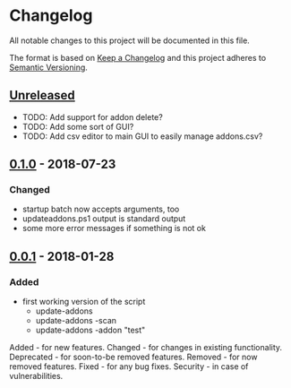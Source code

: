 # Changelog

All notable changes to this project will be documented in this file.

The format is based on [Keep a Changelog](http://keepachangelog.com/en/1.0.0/)
and this project adheres to [Semantic Versioning](http://semver.org/spec/v2.0.0.html).

## [Unreleased]

- TODO: Add support for addon delete?
- TODO: Add some sort of GUI?
- TODO: Add csv editor to main GUI to easily manage addons.csv?

## [0.1.0] - 2018-07-23

### Changed

- startup batch now accepts arguments, too
- updateaddons.ps1 output is standard output
- some more error messages if something is not ok

## [0.0.1] - 2018-01-28

### Added

- first working version of the script
  - update-addons
  - update-addons -scan
  - update-addons -addon "test"

[Unreleased]: https://github.com/Marakuja/UpdateAddons/tree/develop
[0.1.0]: https://github.com/Marakuja/UpdateAddons/releases/tag/0.1.0
[0.0.1]: https://github.com/Marakuja/UpdateAddons/releases/tag/0.0.1

Added - for new features.
Changed - for changes in existing functionality.
Deprecated - for soon-to-be removed features.
Removed - for now removed features.
Fixed - for any bug fixes.
Security - in case of vulnerabilities.
